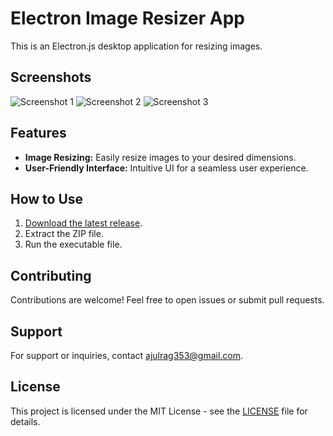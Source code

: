 # Electron Image Resizer App

This is an Electron.js desktop application for resizing images.

## Screenshots

![Screenshot 1](https://i.postimg.cc/j5XnxHsb/Screenshot-404.png)
![Screenshot 2](https://i.postimg.cc/90QRrDMq/Screenshot-405.png)
![Screenshot 3](https://i.postimg.cc/PJVLZdpV/Screenshot-406.png)

## Features

- **Image Resizing:** Easily resize images to your desired dimensions.
- **User-Friendly Interface:** Intuitive UI for a seamless user experience.

## How to Use

1. [Download the latest release](https://github.com/your-username/your-repo/releases/latest).
2. Extract the ZIP file.
3. Run the executable file.

## Contributing

Contributions are welcome! Feel free to open issues or submit pull requests.

## Support

For support or inquiries, contact [ajulrag353@gmail.com](mailto:ajulrag353@gmail.com).

## License

This project is licensed under the MIT License - see the [LICENSE](LICENSE) file for details.
